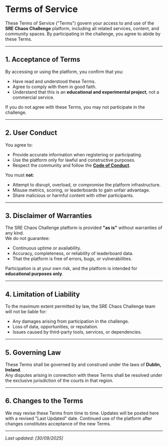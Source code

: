# Terms of Service

These Terms of Service ("Terms") govern your access to and use of the **SRE Chaos Challenge** platform, including all related services, content, and community spaces. By participating in the challenge, you agree to abide by these Terms.

---

## 1. Acceptance of Terms

By accessing or using the platform, you confirm that you:

- Have read and understood these Terms.
- Agree to comply with them in good faith.
- Understand that this is an **educational and experimental project**, not a commercial service.

If you do not agree with these Terms, you may not participate in the challenge.

---

## 2. User Conduct

You agree to:

- Provide accurate information when registering or participating.
- Use the platform only for lawful and constructive purposes.
- Respect the community and follow the **[Code of Conduct](./CODE_OF_CONDUCT.md)**.

You must **not**:

- Attempt to disrupt, overload, or compromise the platform infrastructure.
- Misuse metrics, scoring, or leaderboards to gain unfair advantage.
- Share malicious or harmful content with other participants.

---

## 3. Disclaimer of Warranties

The SRE Chaos Challenge platform is provided **"as is"** without warranties of any kind.  
We do not guarantee:

- Continuous uptime or availability.
- Accuracy, completeness, or reliability of leaderboard data.
- That the platform is free of errors, bugs, or vulnerabilities.

Participation is at your own risk, and the platform is intended for **educational purposes only**.

---

## 4. Limitation of Liability

To the maximum extent permitted by law, the SRE Chaos Challenge team will not be liable for:

- Any damages arising from participation in the challenge.
- Loss of data, opportunities, or reputation.
- Issues caused by third-party tools, services, or dependencies.

---

## 5. Governing Law

These Terms shall be governed by and construed under the laws of **Dublin, Ireland**.  
Any disputes arising in connection with these Terms shall be resolved under the exclusive jurisdiction of the courts in that region.

---

## 6. Changes to the Terms

We may revise these Terms from time to time. Updates will be posted here with a revised "Last Updated" date. Continued use of the platform after changes constitutes acceptance of the new Terms.

---

_Last updated: [30/09/2025]_